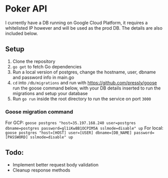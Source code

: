 # Poker API

I currently have a DB running on Google Cloud Platform, it requires a whitelisted IP however and will be used as the prod DB. The details are also included below. 

## Setup
1. Clone the repository
2. `go get` to fetch Go dependencies
3. Run a local version of postgres, change the hostname, user, dbname and password info in main.go
4. `cd` into `/db/migrations` and run with https://github.com/pressly/goose run the goose command below, with your DB details inserted to run the migrations and setup your database
5. Run `go run` inside the root directory to run the service on port `3000`

### Goose migration command
For GCP: `goose postgres "host=35.197.168.240 user=postgres dbname=postgres password=gl1iKw8B1OCPIM5A sslmode=disable" up`
For local: `goose postgres "host=[HOST] user=[USER] dbname=[DB_NAME] password=[PASSWORD] sslmode=disable" up`

## Todo:
- Implement better request body validation
- Cleanup response methods
